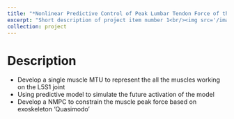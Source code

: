 ```yaml
---
title: "*Nonlinear Predictive Control of Peak Lumbar Tendon Force of the L5S1 joint with a Joint Artificial Actuator During Upper Limb Movements (*Msc thesis)"
excerpt: "Short description of project item number 1<br/><img src='/images/500x300.png'>"
collection: project
---
```



Description
======
* Develop a single muscle MTU to represent the all the muscles working on the L5S1 joint
* Using predictive model to simulate the future activation of the model
* Develop a NMPC to constrain the muscle peak force based on exoskeleton ‘Quasimodo’

